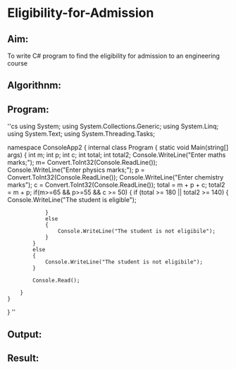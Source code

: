 # Eligibility-for-Admission

## Aim:
To write C# program to find the eligibility for admission to an engineering course

## Algorithnm:

## Program:
''cs
using System;
using System.Collections.Generic;
using System.Linq;
using System.Text;
using System.Threading.Tasks;

namespace ConsoleApp2
{
    internal class Program
    {
        static void Main(string[] args)
        {
            int m;
            int p;
            int c;
            int total;
            int total2;
            Console.WriteLine("Enter maths marks;");
            m= Convert.ToInt32(Console.ReadLine());
            Console.WriteLine("Enter physics marks;");
            p = Convert.ToInt32(Console.ReadLine());
            Console.WriteLine("Enter chemistry marks");
            c = Convert.ToInt32(Console.ReadLine());
            total = m + p + c;
            total2 = m + p;
            if(m>=65 && p>=55 && c >= 50)
            {
                if (total >= 180 || total2 >= 140)
                {
                    Console.WriteLine("The student is eligible");

                }
                else
                {
                    Console.WriteLine("The student is not eligibile");
                }
            }
            else
            {
                Console.WriteLine("The student is not eligibile");
            }

            Console.Read();

        }
    }
}
''


## Output:



## Result:
